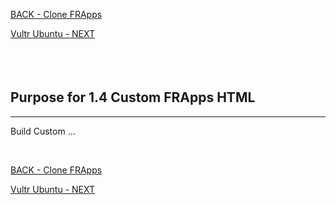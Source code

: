 
<!-- ------------------------------------------------------------------------- -->

<div class="page-back">

[BACK - Clone FRApps](/Setup/purposes/pfr0103_Clone-FR-Apps.md)
</div><div class="page-next">

[Vultr Ubuntu - NEXT](/Setup/purposes/pfr0301_Setup-Vultr-Ubuntu.md)
</div><div style="margin-top:35px">&nbsp;</div>
 
<!-- ------------------------------------------------------------------------- -->

## Purpose for 1.4 Custom FRApps HTML

----

Build Custom ...

<br/>



<!-- ------------------------------------------------------------------------- -->

<div class="page-back">

[BACK - Clone FRApps](/Setup/purposes/pfr0103_Clone-FR-Apps.md)
</div><div class="page-next">

[Vultr Ubuntu - NEXT](/Setup/purposes/pfr0301_Setup-Vultr-Ubuntu.md)
</div>
<!-- ------------------------------------------------------------------------- -->
